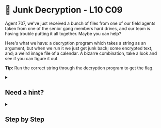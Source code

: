 # 📆 Junk Decryption - L10 C09

Agent 707, we've just received a bunch of files from one of our field agents taken from one of the senior gang members hard drives, and our team is having trouble putting it all together. Maybe you can help?

Here's what we have: a decryption program which takes a string as an argument, but when we run it we just get junk back; some encrypted text, and; a weird image file of a calendar. A bizarre combination, take a look and see if you can figure it out.

**Tip:** Run the correct string through the decryption program to get the flag.

<details><summary>

## Need a hint?</summary>

```txt
💡 Hint: The decryption program only takes in the string as an argument. What could the picture mean,
   and can you think of a way to use it without passing it as an argument to the program?
```

</details>

<details><summary>

## Step by Step</summary>

- On your Linux terminal, download the files provided and run the following commands
  - `sudo chmod +x executablefilename`
  - `sudo sudo timedatectl set-time 2015-08-20`
    - This is because the provided calendar picture is of the date `August 20th, 2015`
  - `./executablefilename NXIS24@ul{}mzVKV`
    - Replace the last item with whatever your included string is in the challenge
- The flag should appear

`flag: HadouKEN[^_^]`

</details>
